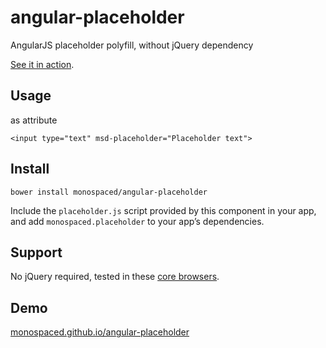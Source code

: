 angular-placeholder
===================

AngularJS placeholder polyfill, without jQuery dependency


[See it in action](http://monospaced.github.io/angular-placeholder).

Usage
-----

as attribute

    <input type="text" msd-placeholder="Placeholder text">

Install
-------

    bower install monospaced/angular-placeholder

Include the `placeholder.js` script provided by this component in your app, and add `monospaced.placeholder` to your app’s dependencies.

Support
-------

No jQuery required, tested in these [core browsers](http://monospaced.github.io/obs).

Demo
----------------

[monospaced.github.io/angular-placeholder](http://monospaced.github.io/angular-placeholder)
